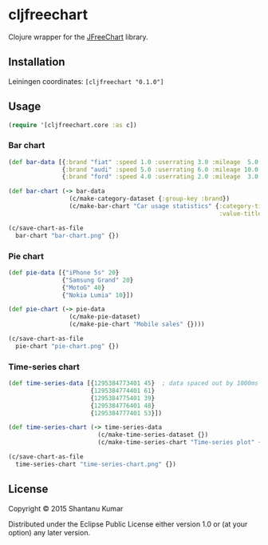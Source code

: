 # cljfreechart

Clojure wrapper for the [JFreeChart](http://www.jfree.org/jfreechart/) library.


## Installation

Leiningen coordinates: `[cljfreechart "0.1.0"]`


## Usage

```clojure
(require '[cljfreechart.core :as c])
```

### Bar chart

```clojure
(def bar-data [{:brand "fiat" :speed 1.0 :userrating 3.0 :mileage  5.0 :safety 5.0}
               {:brand "audi" :speed 5.0 :userrating 6.0 :mileage 10.0 :safety 4.0}
               {:brand "ford" :speed 4.0 :userrating 2.0 :mileage  3.0 :safety 6.0}])

(def bar-chart (-> bar-data
                 (c/make-category-dataset {:group-key :brand})
                 (c/make-bar-chart "Car usage statistics" {:category-title "Category"
                                                           :value-title "Score"})))

(c/save-chart-as-file
  bar-chart "bar-chart.png" {})
```

### Pie chart

```clojure
(def pie-data [{"iPhone 5s" 20}
               {"Samsung Grand" 20}
               {"MotoG" 40}
               {"Nokia Lumia" 10}])

(def pie-chart (-> pie-data
                 (c/make-pie-dataset)
                 (c/make-pie-chart "Mobile sales" {})))

(c/save-chart-as-file
  pie-chart "pie-chart.png" {})
```

### Time-series chart

```clojure
(def time-series-data [{1295384773401 45}  ; data spaced out by 1000ms so that it can fit in as :second
                       {1295384774401 61}
                       {1295384775401 39}
                       {1295384776401 48}
                       {1295384777401 53}])

(def time-series-chart (-> time-series-data
                         (c/make-time-series-dataset {})
                         (c/make-time-series-chart "Time-series plot" {})))

(c/save-chart-as-file
  time-series-chart "time-series-chart.png" {})
```

## License

Copyright © 2015 Shantanu Kumar

Distributed under the Eclipse Public License either version 1.0 or (at
your option) any later version.
